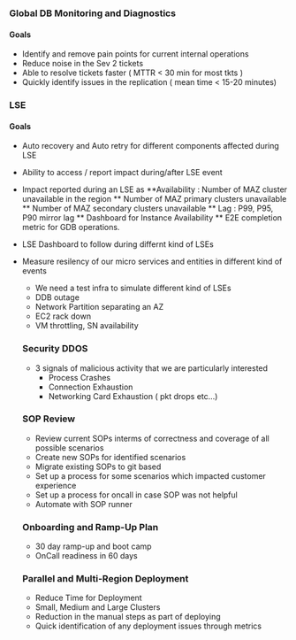 
### Global DB Monitoring and Diagnostics
#### Goals
* Identify and remove pain points for current internal operations
*  Reduce noise in the Sev 2 tickets
  * Able to resolve tickets faster ( MTTR < 30 min for most tkts )
  * Quickly identify issues in the replication ( mean time < 15-20 minutes)


###  LSE 
#### Goals
* Auto recovery and Auto retry for different components affected during LSE
* Ability to access / report impact during/after LSE event

* Impact reported during an LSE as
**Availability : Number of MAZ cluster unavailable in the region
** Number of MAZ primary clusters unavailable
** Number of MAZ secondary clusters unavailable
** Lag : P99, P95, P90 mirror lag
** Dashboard for Instance Availability
** E2E completion metric for GDB operations.

* LSE Dashboard to follow during differnt kind of LSEs
* Measure resilency of our micro services and entities in different kind of events
  * We need a test infra to simulate different kind of LSEs
  * DDB outage
  * Network Partition separating an AZ
  * EC2 rack down
  * VM throttling, SN availability
 
  ### Security DDOS
  * 3 signals of malicious activity that we are particularly interested
     * Process Crashes
     * Connection Exhaustion
     * Networking Card Exhaustion ( pkt drops etc...)

  ### SOP Review
     * Review current SOPs interms of correctness and coverage of all possible scenarios
     * Create new SOPs for identified scenarios
     * Migrate existing SOPs to git based
     * Set up a process for some scenarios which impacted customer experience
     * Set up a process for oncall in case SOP was not helpful
     * Automate with SOP runner
 
  ### Onboarding and Ramp-Up Plan
     * 30 day ramp-up and boot camp
     * OnCall readiness in 60 days

  ### Parallel and Multi-Region Deployment
     * Reduce Time for Deployment
     * Small, Medium and Large Clusters
     * Reduction in the manual steps as part of deploying
     * Quick identification of any deployment issues through metrics
       

  
  


 
